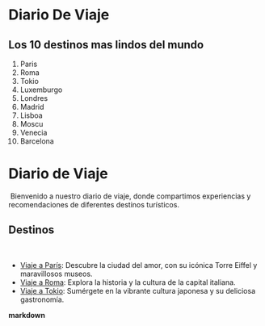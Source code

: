 # Diario De Viaje 

## Los 10 destinos mas lindos del mundo 

1. Paris
2. Roma
3. Tokio 
4. Luxemburgo
5. Londres
6. Madrid 
7. Lisboa
8. Moscu
9. Venecia 
10. Barcelona


# Diario de Viaje
​
Bienvenido a nuestro diario de viaje, donde compartimos experiencias y recomendaciones de diferentes destinos turísticos.
​
## Destinos
​
- [Viaje a París](entradas/paris.md): Descubre la ciudad del amor, con su icónica Torre Eiffel y maravillosos museos.
- [Viaje a Roma](entradas/roma.md): Explora la historia y la cultura de la capital italiana.
- [Viaje a Tokio](entradas/tokyo.md): Sumérgete en la vibrante cultura japonesa y su deliciosa gastronomía.


**markdown**

 
